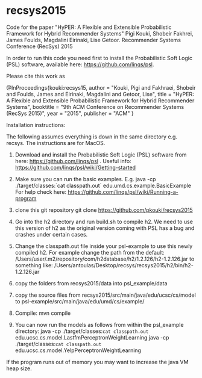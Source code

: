 # recsys2015
Code for the paper "HyPER: A Flexible and Extensible Probabilistic Framework for Hybrid Recommender Systems" Pigi Kouki, Shobeir Fakhrei, James Foulds, Magdalini Eirinaki, Lise Getoor. Recommender Systems Conference (RecSys) 2015

In order to run this code you need first to install the Probabilistic Soft Logic (PSL) software, available here: https://github.com/linqs/psl. 

Please cite this work as

@InProceedings{kouki:recsys15,
  author       = "Kouki, Pigi and Fakhraei, Shobeir and Foulds, James and Eirinaki, Magdalini and Getoor, Lise",
  title        = "HyPER: A Flexible and Extensible Probabilistic Framework for Hybrid Recommender Systems",
  booktitle    = "9th ACM Conference on Recommender Systems (RecSys 2015)",
  year         = "2015",
  publisher    = "ACM"
}



Installation instructions:

The following assumes everything is down in the same directory e.g. recsys. The instructions are for MacOS.

1. Download and install the Probabilistic Soft Logic (PSL) software from here: https://github.com/linqs/psl . Useful info: https://github.com/linqs/psl/wiki/Getting-started

2. Make sure you can run the basic examples. E.g. 
java -cp ./target/classes:\`cat classpath.out\` edu.umd.cs.example.BasicExample
For help check here: https://github.com/linqs/psl/wiki/Running-a-program

3. clone this git repository
git clone https://github.com/pkouki/recsys2015

4. Go into the h2 directory and run build.sh to compile h2. We need to use this version of h2 as the original version coming with PSL has a bug and crashes under certain cases.

5. Change the classpath.out file inside your psl-example to use this newly compiled h2. For example change the path from the default: 
    /Users/user/.m2/repository/com/h2database/h2/1.2.126/h2-1.2.126.jar 
    to something like:
    /Users/antoulas/Desktop/recsys/recsys2015/h2/bin/h2-1.2.126.jar 

6. copy the folders from recsys2015/data into psl_example/data

7. copy the source files from recsys2015/src/main/java/edu/ucsc/cs/model to psl-example/src/main/java/edu/umd/cs/example/

8. Compile: mvn compile

9. You can now run the models as follows from within the psl_example directory:
    java -cp ./target/classes:`cat classpath.out` edu.ucsc.cs.model.LastfmPerceptronWeightLearning
    java -cp ./target/classes:`cat classpath.out` edu.ucsc.cs.model.YelpPerceptronWeightLearning

If the program runs out of memory you may want to increase the java VM heap size.



